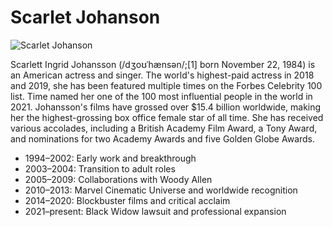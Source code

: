 # Scarlet Johanson
![Scarlet Johanson](https://upload.wikimedia.org/wikipedia/commons/thumb/2/2a/Scarlett_Johansson_by_Gage_Skidmore_2_%28cropped%2C_2%29.jpg/330px-Scarlett_Johansson_by_Gage_Skidmore_2_%28cropped%2C_2%29.jpg)

Scarlett Ingrid Johansson (/dʒoʊˈhænsən/;[1] born November 22, 1984) is an American actress and singer. The world's highest-paid actress in 2018 and 2019, she has been featured multiple times on the Forbes Celebrity 100 list. Time named her one of the 100 most influential people in the world in 2021. Johansson's films have grossed over $15.4 billion worldwide, making her the highest-grossing box office female star of all time. She has received various accolades, including a British Academy Film Award, a Tony Award, and nominations for two Academy Awards and five Golden Globe Awards.

* 1994–2002: Early work and breakthrough
* 2003–2004: Transition to adult roles
* 2005–2009: Collaborations with Woody Allen
* 2010–2013: Marvel Cinematic Universe and worldwide recognition
* 2014–2020: Blockbuster films and critical acclaim
* 2021–present: Black Widow lawsuit and professional expansion